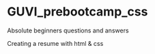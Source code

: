 # GUVI_prebootcamp_css
Absolute beginners questions and answers


Creating a resume with html & css
